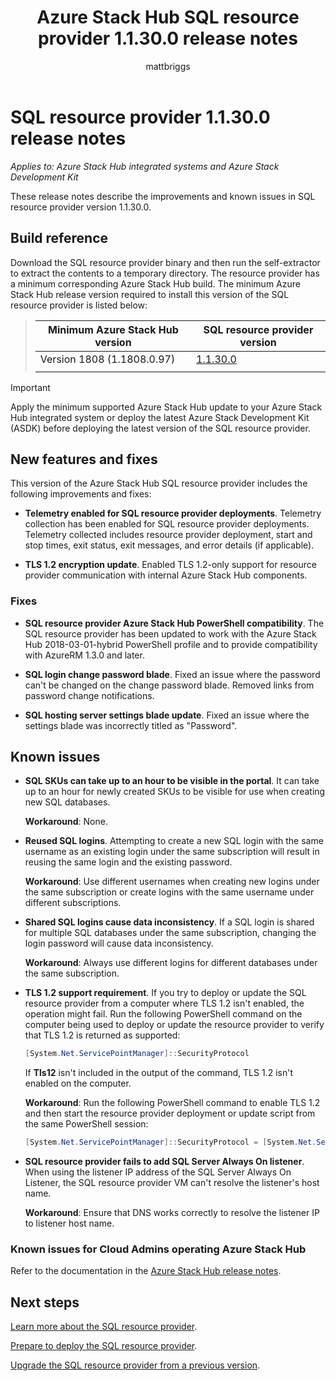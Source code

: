 ﻿---
title: Azure Stack Hub SQL resource provider 1.1.30.0 release notes
titleSuffix: Azure Stack Hub
description: View the releases notes for the Azure Stack Hub SQL resource provider 1.1.30.0 update. 
services: azure-stack
documentationcenter: ''
author: mattbriggs
manager: femila
editor: ''

ms.assetid:  
ms.service: azure-stack
ms.workload: na
ms.tgt_pltfrm: na
ms.devlang: na
ms.topic: article
ms.date: 10/02/2019
ms.author: mabrigg
ms.reviewer: jiahan
ms.lastreviewed: 01/09/2019
---

# SQL resource provider 1.1.30.0 release notes

*Applies to: Azure Stack Hub integrated systems and Azure Stack Development Kit*

These release notes describe the improvements and known issues in SQL resource provider version 1.1.30.0.

## Build reference
Download the SQL resource provider binary and then run the self-extractor to extract the contents to a temporary directory. The resource provider has a minimum corresponding Azure Stack Hub build. The minimum Azure Stack Hub release version required to install this version of the SQL resource provider is listed below:

> |Minimum Azure Stack Hub version|SQL resource provider version|
> |-----|-----|
> |Version 1808 (1.1808.0.97)|[1.1.30.0](https://aka.ms/azurestacksqlrp11300)|
> |     |     |

> [!IMPORTANT]
> Apply the minimum supported Azure Stack Hub update to your Azure Stack Hub integrated system or deploy the latest Azure Stack Development Kit (ASDK) before deploying the latest version of the SQL resource provider.

## New features and fixes
This version of the Azure Stack Hub SQL resource provider includes the following improvements and fixes:

- **Telemetry enabled for SQL resource provider deployments**. Telemetry collection has been enabled for SQL resource provider deployments. Telemetry collected includes resource provider deployment, start and stop times, exit status, exit messages, and error details (if applicable).

- **TLS 1.2 encryption update**. Enabled TLS 1.2-only support for resource provider communication with internal Azure Stack Hub components. 

### Fixes

- **SQL resource provider Azure Stack Hub PowerShell compatibility**. The SQL resource provider has been updated to work with the Azure Stack Hub 2018-03-01-hybrid PowerShell profile and to provide compatibility with AzureRM 1.3.0 and later.

- **SQL login change password blade**. Fixed an issue where the password can't be changed on the change password blade. Removed links from password change notifications.

- **SQL hosting server settings blade update**. Fixed an issue where the settings blade was incorrectly titled as "Password".

## Known issues

- **SQL SKUs can take up to an hour to be visible in the portal**. It can take up to an hour for newly created SKUs to be visible for use when creating new SQL databases.

    **Workaround**: None.

- **Reused SQL logins**. Attempting to create a new SQL login with the same username as an existing login under the same subscription will result in reusing the same login and the existing password.

    **Workaround**: Use different usernames when creating new logins under the same subscription or create logins with the same username under different subscriptions.

- **Shared SQL logins cause data inconsistency**. If a SQL login is shared for multiple SQL databases under the same subscription, changing the login password will cause data inconsistency.

    **Workaround**: Always use different logins for different databases under the same subscription.

- **TLS 1.2 support requirement**. If you try to deploy or update the SQL resource provider from a computer where TLS 1.2 isn't enabled, the operation might fail. Run the following PowerShell command on the computer being used to deploy or update the resource provider to verify that TLS 1.2 is returned as supported:

  ```powershell
  [System.Net.ServicePointManager]::SecurityProtocol
  ```

  If **Tls12** isn't included in the output of the command, TLS 1.2 isn't enabled on the computer.

    **Workaround**: Run the following PowerShell command to enable TLS 1.2 and then start the resource provider deployment or update script from the same PowerShell session:

    ```powershell
    [System.Net.ServicePointManager]::SecurityProtocol = [System.Net.SecurityProtocolType]::Tls12
    ```

- **SQL resource provider fails to add SQL Server Always On listener**. When using the listener IP address of the SQL Server Always On Listener, the SQL resource provider VM can't resolve the listener's host name.

    **Workaround**: Ensure that DNS works correctly to resolve the listener IP to listener host name.

### Known issues for Cloud Admins operating Azure Stack Hub
Refer to the documentation in the [Azure Stack Hub release notes](azure-stack-servicing-policy.md).

## Next steps
[Learn more about the SQL resource provider](azure-stack-sql-resource-provider.md).

[Prepare to deploy the SQL resource provider](azure-stack-sql-resource-provider-deploy.md#prerequisites).

[Upgrade the SQL resource provider from a previous version](azure-stack-sql-resource-provider-update.md).